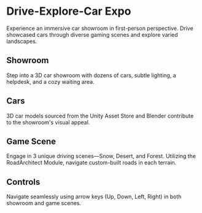 # Drive-Explore-Car Expo
Experience an immersive car showroom in first-person perspective. Drive showcased cars through diverse gaming scenes and explore varied landscapes.

## Showroom
Step into a 3D car showroom with dozens of cars, subtle lighting, a helpdesk, and a cozy waiting area.

## Cars
3D car models sourced from the Unity Asset Store and Blender contribute to the showroom's visual appeal.

## Game Scene
Engage in 3 unique driving scenes—Snow, Desert, and Forest. Utilizing the RoadArchitect Module, navigate custom-built roads in each terrain.

## Controls
Navigate seamlessly using arrow keys (Up, Down, Left, Right) in both showroom and game scenes.



